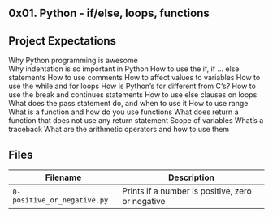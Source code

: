 ## 0x01. Python - if/else, loops, functions

## Project Expectations

Why Python programming is awesome <br />
Why indentation is so important in Python
How to use the if, if ... else statements
How to use comments
How to affect values to variables
How to use the while and for loops
How is Python’s for different from C‘s?
How to use the break and continues statements
How to use else clauses on loops
What does the pass statement do, and when to use it
How to use range
What is a function and how do you use functions
What does return a function that does not use any return statement
Scope of variables
What’s a traceback
What are the arithmetic operators and how to use them

## Files
| Filename | Description |
| -------- | ----------- |
| `0-positive_or_negative.py` | Prints if a number is positive, zero or negative |
